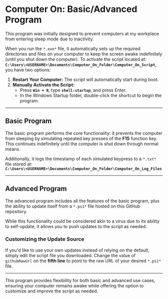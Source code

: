 # Computer On: Basic/Advanced Program

This program was initially designed to prevent computers at my workplace from entering sleep mode due to inactivity.

When you run the `*.exe*` file, it automatically sets up the required directories and files on your computer to keep the screen awake indefinitely (until you shut down the computer). To activate the script located at:  
**`C:\Users\<USERNAME>\Documents\Computer_On_Folder\Computer_On_Script`**, you have two options:

1. **Restart Your Computer:** The script will automatically start during boot.
2. **Manually Activate the Script:**  
   - Press **`Win + R`**, type **`shell:startup`**, and press Enter.
   - In the Windows Startup folder, double-click the shortcut to begin the program.

---

## Basic Program

The basic program performs the core functionality: it prevents the computer from sleeping by simulating repeated key presses of the **F15** function key. This continues indefinitely until the computer is shut down through normal means.

Additionally, it logs the timestamp of each simulated keypress to a `*.txt*` file stored at:  
**`C:\Users\<USERNAME>\Documents\Computer_On_Folder\Computer_On_Log_Files`**

---

## Advanced Program

The advanced program includes all the features of the basic program, plus the ability to update itself from a `*.ps1*` file hosted on this GitHub repository.

While this functionality could be considered akin to a virus due to its ability to self-update, it allows you to push updates to the script as needed.

### Customizing the Update Source
If you'd like to use your own updates instead of relying on the default, simply edit the script file you downloaded. Change the value of `githubRawUrl` on the **fifth line** to point to the raw URL of your desired `*.ps1*` file.

---

This program provides flexibility for both basic and advanced use cases, ensuring your computer remains awake while offering the option to customize and improve the script as needed.
